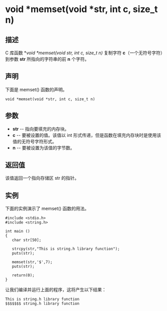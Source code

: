 # void *memset(void *str, int c, size_t n)

## 描述

C 库函数 **void \*memset(void *str, int c, size_t n)** 复制字符 **c**（一个无符号字符）到参数 **str** 所指向的字符串的前 **n** 个字符。

## 声明

下面是 memset() 函数的声明。

```
void *memset(void *str, int c, size_t n)
```

## 参数

- **str** -- 指向要填充的内存块。
- **c** -- 要被设置的值。该值以 int 形式传递，但是函数在填充内存块时是使用该值的无符号字符形式。
- **n** -- 要被设置为该值的字节数。

## 返回值

该值返回一个指向存储区 str 的指针。

## 实例

下面的实例演示了 memset() 函数的用法。

```
#include <stdio.h>
#include <string.h>

int main ()
{
   char str[50];

   strcpy(str,"This is string.h library function");
   puts(str);

   memset(str,'$',7);
   puts(str);
   
   return(0);
}
```

让我们编译并运行上面的程序，这将产生以下结果：

```
This is string.h library function
$$$$$$$ string.h library function
```
